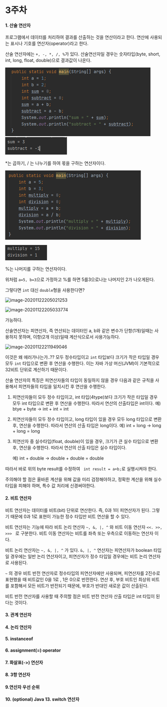 # 3주차

#### 1. 산술 연산자

프로그램에서 데이터를 처리하여 결과를 산출하는 것을 연산이라고 한다. 연산에 사용되는 표시나 기호를 연산자(operator)라고 한다.

산술 연산자에는 `+, -, *, /, %`가 있다. 산술연산자일 경우는 숫자타입(byte, short, int, long, float, double)으로 결과값이 나온다.

<img src="https://github.com/sungpillhong/whiteshipstudy/blob/master/screenshot/1.PNG"> </img>
<img src="https://github.com/sungpillhong/whiteshipstudy/blob/master/screenshot/1-1.PNG"> </img>

*는 곱하기, / 는 나누기를 하여 몫을 구하는 연산자이다.

<img src="https://github.com/sungpillhong/whiteshipstudy/blob/master/screenshot/2.PNG"> </img>

<img src="https://github.com/sungpillhong/whiteshipstudy/blob/master/screenshot/2-1.PNG"> </img>



%는 나머지를 구하는 연산자이다.

위처럼 `a=5, b=3`으로 가정하고 %를 하면 5를3으로나눈 나머지인 2가 나오게된다.

그렇다면 `int` 대신 `double`형을 사용한다면? 

![image-20201122205021253](C:\Users\MS\Desktop\이직\whiteshipstudy\screenshot\1.PNG)

![image-20201122205033774](C:\Users\MS\AppData\Roaming\Typora\typora-user-images\image-20201122205033774.png)

가능하다.

산술연산자는 피연산자, 즉 연산되는 데이터인 a, b와 같은 변수가 단항(1개)일때는 사용하지 못하며, 이항(2개 이상)일때 계산식으로서 사용가능하다.

![image-20201122211949046](C:\Users\MS\AppData\Roaming\Typora\typora-user-images\image-20201122211949046.png)

이것은 왜 에러가나는가..?? 모두 정수타입이고 `int` 타입보다 크기가 작은 타입일 경우 모두 `int` 타입으로 변환 후 연산을 수행한다. 이는 자바 가상 머신(JVM)이 기본적으로 32비트 단위로 계산하기 때문이다.

산술 연산자의 특징은 피연산자들의 타입이 동일하지 않을 경우 다음과 같은 규칙을 사용해서 피연자들의 타입을 일치시킨 후 연산을 수행한다.

1. 피연산자들이 모두 정수 타입이고, int 타입(4type)보다 크기가 작은 타입일 경우 모두 int 타입으로 변환 후 연산을 수행한다. 따라서 연산의 산출타입은 int이다. 예) btye + byte -> int + int = int 

2. 피연산자들이 모두 정수 타입이고, long 타입이 있을 경우 모두 long 타입으로 변환 후, 연산을 수행한다. 따라서 연산의 산출 타입은 long이다.                                    예) int + long -> long + long = long 

3. 피연산자 중 실수타입(float, double)이 있을 경우, 크기가 큰 실수 타입으로 변환 후, 연산을 수행한다. 따라서 연산의 산출 타입은 실수 타입이다.                              

   예) int + double -> double + double = double

따라서 바로 위의 byte result를 수정하여 ``` int result = a+b;```로 실행시켜야 한다.

주의해야 할 점은 올바른 계산을 위해 값을 미리 검정해야하고, 정확한 계산을 위해 실수 타입을 피해야 하며, 특수 값 처리에 신경써야한다.





#### 2. 비트 연산자

비트 연산자는 데이터를 비트(bit) 단위로 연산한다. 즉, 0과 1이 피연산자가 된다. 그렇기 때문에 0과 1로 표현이 가능한 정수 타입만 비트 연산을 할 수 있다.

비트 연산자는 기능에 따라 비트 논리 연산자 `~, &, |, ^` 와 비트 이동 연산자 `<<. >>, >>> ` 로 구분한다. 비트 이동 연산자는 비트를 좌측 또는 우측으로 이동하는 연산자 이다.

비트 논리 연산자는 `~, &, |, ^` 가 있다. `&, |, ^` 연산자는 피연산자가 boolean 타입일 경우에는 일반 논리 연산자이고, 피연산자가 정수 타입일 경우에는 비트 논리 연산자로 사용된다. 

`~` 의 경우 비트 반전 연산자로 정수타입의 피연산자에만 사용되며, 피연산자를 2진수로 표현했을 때 비트값인 0을 1로 , 1은 0으로 반전한다. 연산 후, 부호 비트인 최상위 비트를 포함해서 모든 비트가 반전되기 때문에, 부호가 반대인 새로운 값이 산출된다. 

비트 반전 연산자를 사용할 때 주의할 점은 비트 반전 연산자 산출 타입은 int 타입이 된다는 것이다.

#### 3. 관계 연산자

#### 4. 논리 연산자

#### 5. instanceof

#### 6. assignment(=) operator

#### 7. 화살표(->) 연산자

#### 8. 3항 연산자

#### 9.연산자 우선 순위

#### 10. (optional) Java 13. switch 연산자
